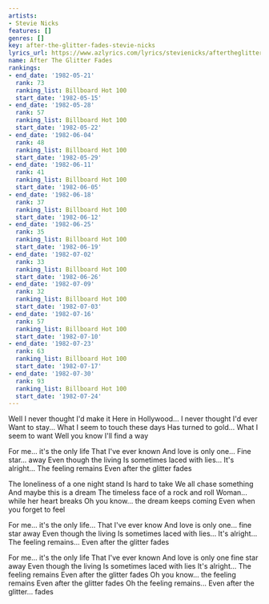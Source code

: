 ```yaml
---
artists:
- Stevie Nicks
features: []
genres: []
key: after-the-glitter-fades-stevie-nicks
lyrics_url: https://www.azlyrics.com/lyrics/stevienicks/aftertheglitterfades.html
name: After The Glitter Fades
rankings:
- end_date: '1982-05-21'
  rank: 73
  ranking_list: Billboard Hot 100
  start_date: '1982-05-15'
- end_date: '1982-05-28'
  rank: 57
  ranking_list: Billboard Hot 100
  start_date: '1982-05-22'
- end_date: '1982-06-04'
  rank: 48
  ranking_list: Billboard Hot 100
  start_date: '1982-05-29'
- end_date: '1982-06-11'
  rank: 41
  ranking_list: Billboard Hot 100
  start_date: '1982-06-05'
- end_date: '1982-06-18'
  rank: 37
  ranking_list: Billboard Hot 100
  start_date: '1982-06-12'
- end_date: '1982-06-25'
  rank: 35
  ranking_list: Billboard Hot 100
  start_date: '1982-06-19'
- end_date: '1982-07-02'
  rank: 33
  ranking_list: Billboard Hot 100
  start_date: '1982-06-26'
- end_date: '1982-07-09'
  rank: 32
  ranking_list: Billboard Hot 100
  start_date: '1982-07-03'
- end_date: '1982-07-16'
  rank: 57
  ranking_list: Billboard Hot 100
  start_date: '1982-07-10'
- end_date: '1982-07-23'
  rank: 63
  ranking_list: Billboard Hot 100
  start_date: '1982-07-17'
- end_date: '1982-07-30'
  rank: 93
  ranking_list: Billboard Hot 100
  start_date: '1982-07-24'
---
```


Well I never thought I'd make it
Here in Hollywood...
I never thought I'd ever
Want to stay...
What I seem to touch these days
Has turned to gold...
What I seem to want
Well you know I'll find a way

For me... it's the only life
That I've ever known
And love is only one...
Fine star... away
Even though the living
Is sometimes laced with lies...
It's alright...
The feeling remains
Even after the glitter fades

The loneliness of a one night stand
Is hard to take
We all chase something
And maybe this is a dream
The timeless face of a rock and roll
Woman... while her heart breaks
Oh you know... the dream keeps coming
Even when you forget to feel

For me... it's the only life...
That I've ever know
And love is only one... fine star away
Even though the living
Is sometimes laced with lies...
It's alright...
The feeling remains...
Even after the glitter fades

For me... it's the only life
That I've ever known
And love is only one fine star away
Even though the living
Is sometimes laced with lies
It's alright...
The feeling remains
Even after the glitter fades
Oh you know... the feeling remains
Even after the glitter fades
Oh the feeling remains...
Even after the glitter... fades



